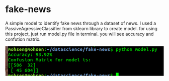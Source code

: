 # fake-news
A simple model to identify fake news through a dataset of news. I used a PassiveAgressiveClassifier from sklearn library to create model.
for using this project, just run model.py file in terminal. you will see accuracy and confution matrix.

![Alt text](/img/screen.png?raw=true "Result:")
